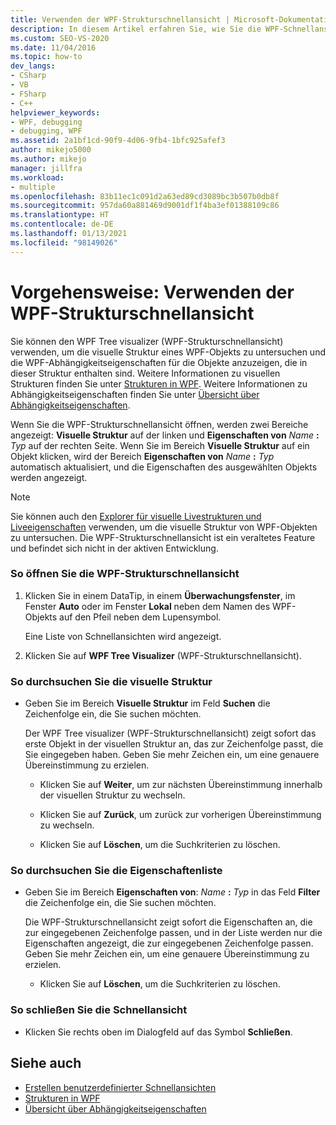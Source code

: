 ```yaml
---
title: Verwenden der WPF-Strukturschnellansicht | Microsoft-Dokumentation
description: In diesem Artikel erfahren Sie, wie Sie die WPF-Schnellansicht (Windows Presentation Foundation) verwenden, um die visuelle Struktur eines WPF-Objekts zu untersuchen und die WPF-Abhängigkeitseigenschaften in Visual Studio anzuzeigen.
ms.custom: SEO-VS-2020
ms.date: 11/04/2016
ms.topic: how-to
dev_langs:
- CSharp
- VB
- FSharp
- C++
helpviewer_keywords:
- WPF, debugging
- debugging, WPF
ms.assetid: 2a1bf1cd-90f9-4d06-9fb4-1bfc925afef3
author: mikejo5000
ms.author: mikejo
manager: jillfra
ms.workload:
- multiple
ms.openlocfilehash: 83b11ec1c091d2a63ed89cd3089bc3b507b0db8f
ms.sourcegitcommit: 957da60a881469d9001df1f4ba3ef01388109c86
ms.translationtype: HT
ms.contentlocale: de-DE
ms.lasthandoff: 01/13/2021
ms.locfileid: "98149026"
---
```

# <a name="how-to-use-the-wpf-tree-visualizer"></a>Vorgehensweise: Verwenden der WPF-Strukturschnellansicht
Sie können den WPF Tree visualizer (WPF-Strukturschnellansicht) verwenden, um die visuelle Struktur eines WPF-Objekts zu untersuchen und die WPF-Abhängigkeitseigenschaften für die Objekte anzuzeigen, die in dieser Struktur enthalten sind. Weitere Informationen zu visuellen Strukturen finden Sie unter [Strukturen in WPF](/dotnet/framework/wpf/advanced/trees-in-wpf). Weitere Informationen zu Abhängigkeitseigenschaften finden Sie unter [Übersicht über Abhängigkeitseigenschaften](/dotnet/framework/wpf/advanced/dependency-properties-overview).

 Wenn Sie die WPF-Strukturschnellansicht öffnen, werden zwei Bereiche angezeigt: **Visuelle Struktur** auf der linken und **Eigenschaften von** _Name_ **:** _Typ_ auf der rechten Seite. Wenn Sie im Bereich **Visuelle Struktur** auf ein Objekt klicken, wird der Bereich **Eigenschaften von** _Name_ **:** _Typ_ automatisch aktualisiert, und die Eigenschaften des ausgewählten Objekts werden angezeigt.

 > [!NOTE]
 > Sie können auch den [Explorer für visuelle Livestrukturen und Liveeigenschaften](../xaml-tools/inspect-xaml-properties-while-debugging.md) verwenden, um die visuelle Struktur von WPF-Objekten zu untersuchen. Die WPF-Strukturschnellansicht ist ein veraltetes Feature und befindet sich nicht in der aktiven Entwicklung.

### <a name="to-open-the-wpf-tree-visualizer"></a>So öffnen Sie die WPF-Strukturschnellansicht

1. Klicken Sie in einem DataTip, in einem **Überwachungsfenster**, im Fenster **Auto** oder im Fenster **Lokal** neben dem Namen des WPF-Objekts auf den Pfeil neben dem Lupensymbol.

     Eine Liste von Schnellansichten wird angezeigt.

2. Klicken Sie auf **WPF Tree Visualizer** (WPF-Strukturschnellansicht).

### <a name="to-search-the-visual-tree"></a>So durchsuchen Sie die visuelle Struktur

- Geben Sie im Bereich **Visuelle Struktur** im Feld **Suchen** die Zeichenfolge ein, die Sie suchen möchten.

  Der WPF Tree visualizer (WPF-Strukturschnellansicht) zeigt sofort das erste Objekt in der visuellen Struktur an, das zur Zeichenfolge passt, die Sie eingegeben haben. Geben Sie mehr Zeichen ein, um eine genauere Übereinstimmung zu erzielen.

  - Klicken Sie auf **Weiter**, um zur nächsten Übereinstimmung innerhalb der visuellen Struktur zu wechseln.

  - Klicken Sie auf **Zurück**, um zurück zur vorherigen Übereinstimmung zu wechseln.

  - Klicken Sie auf **Löschen**, um die Suchkriterien zu löschen.

### <a name="to-search-the-properties-list"></a>So durchsuchen Sie die Eigenschaftenliste

- Geben Sie im Bereich **Eigenschaften von**: _Name_ **:** _Typ_ in das Feld **Filter** die Zeichenfolge ein, die Sie suchen möchten.

  Die WPF-Strukturschnellansicht zeigt sofort die Eigenschaften an, die zur eingegebenen Zeichenfolge passen, und in der Liste werden nur die Eigenschaften angezeigt, die zur eingegebenen Zeichenfolge passen. Geben Sie mehr Zeichen ein, um eine genauere Übereinstimmung zu erzielen.

  - Klicken Sie auf **Löschen**, um die Suchkriterien zu löschen.

### <a name="to-close-the-visualizer"></a>So schließen Sie die Schnellansicht

- Klicken Sie rechts oben im Dialogfeld auf das Symbol **Schließen**.

## <a name="see-also"></a>Siehe auch
- [Erstellen benutzerdefinierter Schnellansichten](../debugger/create-custom-visualizers-of-data.md)
- [Strukturen in WPF](/dotnet/framework/wpf/advanced/trees-in-wpf)
- [Übersicht über Abhängigkeitseigenschaften](/dotnet/framework/wpf/advanced/dependency-properties-overview)
